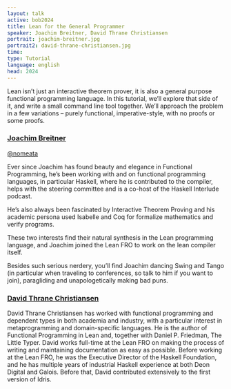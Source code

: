 ```yaml
---
layout: talk
active: bob2024
title: Lean for the General Programmer
speaker: Joachim Breitner, David Thrane Christiansen
portrait: joachim-breitner.jpg
portrait2: david-thrane-christiansen.jpg
time: 
type: Tutorial
language: english
head: 2024
---
```


Lean isn’t just an interactive theorem prover, it is also a general
purpose functional programming language. In this tutorial, we’ll
explore that side of it, and write a small command line tool together.
We’ll approach the problem in a few variations – purely functional,
imperative-style, with no proofs or some proofs.


### [Joachim Breitner](https://joachim-breitner.de/)

[@nomeata](http://www.twitter.com/nomeata)

Ever since Joachim has found beauty and elegance in Functional
Programming, he’s been working with and on functional programming
languages, in particular Haskell, where he is contributed to the
compiler, helps with the steering committee and is a co-host of the
Haskell Interlude podcast.

He’s also always been fascinated by Interactive Theorem Proving and
his academic persona used Isabelle and Coq for formalize mathematics
and verify programs.

These two interests find their natural synthesis in the Lean
programming language, and Joachim joined the Lean FRO to work on the
lean compiler itself.

Besides such serious nerdery, you’ll find Joachim dancing Swing and
Tango (in particular when traveling to conferences, so talk to him if
you want to join), paragliding and unapologetically making bad puns.


### [David Thrane Christiansen](https://davidchristiansen.dk)

David Thrane Christiansen has worked with functional programming and
dependent types in both academia and industry, with a particular
interest in metaprogramming and domain-specific languages. He is the
author of Functional Programming in Lean and, together with Daniel
P. Friedman, The Little Typer. David works full-time at the Lean FRO
on making the process of writing and maintaining documentation as easy
as possible. Before working at the Lean FRO, he was the Executive
Director of the Haskell Foundation, and he has multiple years of
industrial Haskell experience at both Deon Digital and Galois. Before
that, David contributed extensively to the first version of Idris.
